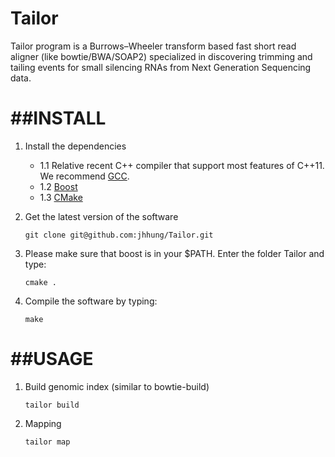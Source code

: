 Tailor
======

Tailor program is a Burrows–Wheeler transform based fast short read aligner (like bowtie/BWA/SOAP2) specialized in discovering trimming and tailing events for small silencing RNAs from Next Generation Sequencing data. 

##INSTALL
=======
1. Install the dependencies
	- 1.1 Relative recent C++ compiler that support most features of C++11. We recommend [GCC](http://gcc.gnu.org/).
	- 1.2 [Boost](http://www.boost.org/users/download/)
	- 1.3 [CMake](http://www.cmake.org/)

2. Get the latest version of the software

	`git clone git@github.com:jhhung/Tailor.git`

3. Please make sure that boost is in your $PATH. Enter the folder Tailor and type:

	`cmake .`
	
	
4. Compile the software by typing:

	`make`
	
##USAGE
=====

1.	Build genomic index (similar to bowtie-build)

	`tailor build `
	
2.  Mapping 

	`tailor map`
